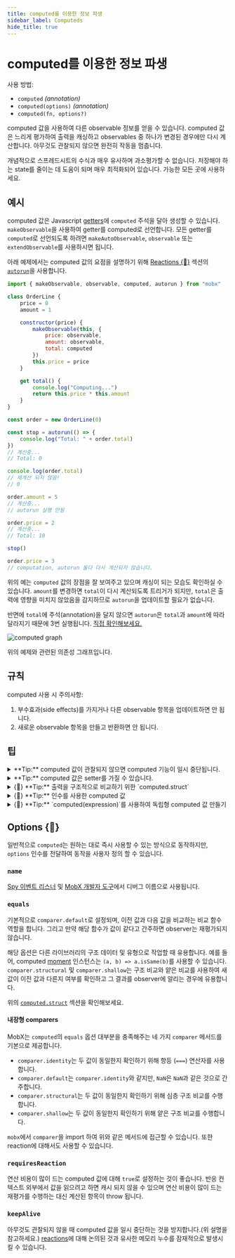 ```yaml
---
title: computed를 이용한 정보 파생
sidebar_label: Computeds
hide_title: true
---
```


<script async type="text/javascript" src="//cdn.carbonads.com/carbon.js?serve=CEBD4KQ7&placement=mobxjsorg" id="_carbonads_js"></script>

# computed를 이용한 정보 파생

사용 방법:

-   `computed` _(annotation)_
-   `computed(options)` _(annotation)_
-   `computed(fn, options?)`

computed 값을 사용하여 다른 observable 정보를 얻을 수 있습니다.
computed 값은 느리게 평가하여 출력을 캐싱하고 observables 중 하나가 변경된 경우에만 다시 계산합니다.
아무것도 관찰되지 않으면 완전히 작동을 멈춥니다.

개념적으로 스프레드시트의 수식과 매우 유사하며 과소평가할 수 없습니다. 저장해야 하는 state를 줄이는 데 도움이 되며 매우 최적화되어 있습니다. 가능한 모든 곳에 사용하세요.

## 예시

computed 값은 Javascript [getters](https://developer.mozilla.org/en-US/docs/Web/JavaScript/Reference/Functions/get)에 `computed` 주석을 달아 생성할 수 있습니다.
`makeObservable`을 사용하여 getter를 computed로 선언합니다. 모든 getter를 `computed`로 선언되도록 하려면 `makeAutoObservable`, `observable` 또는 `extendObservable`를 사용하시면 됩니다.

아래 예제에서는 computed 값의 요점을 설명하기 위해 [Reactions {🚀}](reactions.md) 섹션의 [`autorun`](reactions.md#autorun)을 사용합니다.

```javascript
import { makeObservable, observable, computed, autorun } from "mobx"

class OrderLine {
    price = 0
    amount = 1

    constructor(price) {
        makeObservable(this, {
            price: observable,
            amount: observable,
            total: computed
        })
        this.price = price
    }

    get total() {
        console.log("Computing...")
        return this.price * this.amount
    }
}

const order = new OrderLine(0)

const stop = autorun(() => {
    console.log("Total: " + order.total)
})
// 계산중...
// Total: 0

console.log(order.total)
// 재계산 되지 않음!
// 0

order.amount = 5
// 계산중...
// autorun 실행 안됨

order.price = 2
// 계산중...
// Total: 10

stop()

order.price = 3
// computation, autorun 둘다 다시 계산되지 않습니다.
```

위의 예는 `computed` 값의 장점을 잘 보여주고 있으며 캐싱이 되는 모습도 확인하실 수 있습니다.
`amount`를 변경하면 `total`이 다시 계산되도록 트리거가 되지만,
`total`은 출력에 영향을 미치지 않았음을 감지하므로 `autorun`을 업데이트할 필요가 없습니다.

반면에 `total`에 주석(annotation)을 달지 않으면 `autorun`은 `total`과 `amount`에 따라 달라지기 때문에 3번 실행됩니다.
[직접 확인해보세요.](https://codesandbox.io/s/computed-3cjo9?file=/src/index.tsx)

![computed graph](assets/computed-example.png)

위의 예제와 관련된 의존성 그래프입니다.

## 규칙

computed 사용 시 주의사항:

1. 부수효과(side effects)를 가지거나 다른 observable 항목을 업데이트하면 안 됩니다.
2. 새로운 observable 항목을 만들고 반환하면 안 됩니다.

## 팁

<details id="computed-suspend"><summary>**Tip:** computed 값이 관찰되지 않으면 computed 기능이 일시 중단됩니다.<a href="#computed-suspend" class="tip-anchor"></a></summary>

MobX에 대해 처음 접하는 사람 중 [Reselect](https://github.com/reduxjs/reselect)와 같은 라이브러리에 익숙한 사람들은 혼란스러울 수도 있습니다. 생성한 computed 속성이 reaction의 어느 곳에서도 사용되지 않으면 해당 속성이 기억되지도 않으며 필요한 것보다 자주 계산되는 것 처럼 보일 수 있습니다.
예를 들어 위의 예시에서  `stop()`을 호출한 후 `console.log(order.total)`를 두 번 호출했다면 값은 두 번 계산됩니다.

따라서 MobX는 접근하지 않는 computed 값에 대해 불필요한 업데이트를 방지하기 위해
사용되지 않는 계산을 자동으로 일시중단 할 수 있습니다. 그러나 computed 속성이 일부 reaction에 사용되고 있지 _않으면_ computed 표현식은 값이 요청될 때마다 평가되므로 일반 속성처럼 작동합니다.

computed 속성만 조작하는 경우 효율적이지 않을 수 있지만, `observer` 및 `autorun`등을 사용하는 프로젝트에 적용하면 매우 효율적입니다.

아래 코드는 위에서 설명한 문제를 보여줍니다.

```javascript
// OrderLine에는 computed 속성인 `total`을 가지고 있습니다.
const line = new OrderLine(2.0)

// reaction 외부에서 `line.total`에 접근하면 매번 다시 계산됩니다.
setInterval(() => {
    console.log(line.total)
}, 60)
```

`keepAlive` 옵션을 사용하여 주석(annotation)을 설정하거나([직접 시도해보세요.](https://codesandbox.io/s/computed-3cjo9?file=/src/index.tsx)) 필요에 따라 나중에 깔끔하게 정리할 수 있는 `autorun(() => { someObject.someComputed })`을 만들어 오버라이딩함으로써 이를 해결할 수 있습니다.
두 가지 해결방법 다 메모리 누수가 발생할 위험이 있습니다. 여기서 기본 동작을 변경하는 것은 안티 패턴(anti-pattern) 입니다.

또한 MobX는 [`computedRequiresReaction`](configuration.md#computedrequiresreaction-boolean) 옵션을 사용하여 computed 값이 reaction 컨텍스트 외부에서 액세스 될 때 오류를 보고할 수 있습니다.

</details>

<details id="computed-setter"><summary>**Tip:** computed 값은 setter를 가질 수 있습니다.<a href="#computed-setter" class="tip-anchor"></a></summary>

computed 값에 대해 [setter](https://developer.mozilla.org/en-US/docs/Web/JavaScript/Reference/Functions/set)를 정의할 수 있습니다. setter는 computed 속성의 값을 직접적으로 바꿀 수는 없지만,
파생의 "역"으로 사용할 수 있습니다. Setter는 자동으로 action으로 표시됩니다. 

예시:

```javascript
class Dimension {
    length = 2

    constructor() {
        makeAutoObservable(this)
    }

    get squared() {
        return this.length * this.length
    }
    set squared(value) {
        this.length = Math.sqrt(value)
    }
}
```

</details>

<details id="computed-struct"><summary>{🚀} **Tip:** 출력을 구조적으로 비교하기 위한 `computed.struct`<a href="#computed-struct" class="tip-anchor"></a></summary>

computed 값이 이전 계산과 구조적으로 동일한 출력일 때 observer에게 알릴 필요가 없다면 `computed.struct`를 사용하시면 됩니다. `computed.struct`는 observer에게 알리기 전에 참조가 같은지 확인하는 것이 아닌 구조적 비교부터 수행합니다.

예시:

```javascript
class Box {
    width = 0
    height = 0

    constructor() {
        makeObservable(this, {
            x: observable,
            y: observable,
            topRight: computed.struct
        })
    }

    get topRight() {
        return {
            x: this.width,
            y: this.height
        }
    }
}
```

기본적으로 `computed`의 결과는 참조에 의해 비교됩니다. 따라서 위의 예에서 `computed.struct`를 사용하지 않는다면 `topRight`는 항상 새 객체를 생성하므로 이전 출력과 동일한 것으로 간주하지 않습니다.

하지만, 위의 예시에서는 _실제로 `computed.struct`가 필요하지 않습니다_!
computed 값은 일반적으로 백업 값이 변경되는 경우에만 재평가됩니다.
따라서 `topRight`는 `width`와 `height` 변화에만 반응합니다.
이러한 변경사항이 있으면 다른 `topRight` 좌표를 얻을 수 있습니다. `computed.struct`는 캐시 적중이 없고 노력이 낭비되므로 필요하지 않습니다.

실제로 `computed.struct`는 들리는 것처럼 유용하지는 않습니다. 기본 observable의 변경이 여전히 동일한 출력으로 이어질 수 있는 경우에만 사용하세요. 예를 들어 좌표를 반올림하는 경우 기본값이 같지 않더라도 반올림 좌표는 이전에 반올림된 좌표와 같을 수 있습니다.

출력 변경 여부를 확인하는 사용자 지정 옵션은 [`equals`](#equals)를 확인하세요.

</details>

<details id="computed-with-args"><summary>{🚀} **Tip:** 인수를 사용한 computed 값<a href="#computed-with-args" class="tip-anchor"></a></summary>

getter는 인수를 사용하지 않지만, 인수를 필요로하는 파생 값으로 작업하기 위한 몇 가지 전략은 [여기](computeds-with-args.md)에서 확인해보세요.

</details>

<details id="standalone"><summary>{🚀} **Tip:** `computed(expression)`를 사용하여 독립형 computed 값 만들기<a href="#standalone" class="tip-anchor"></a></summary>

`computed`는 [`observable.box`](api.md#observablebox)가 독립 computed 값을 생성하는 것처럼 함수로 직접 호출할 수 있습니다.
반환된 객체에 `.get()`을 사용하여 computation의 현재 값을 가져옵니다.
이러한 형식의 `computed`는 자주 사용되지는 않지만 "박스화된(boxed)" 계산을 전달해야 하는 경우 유용할 수 있습니다. 이러한 사례 중 하나를 [여기](computeds-with-args.md)에서 확인할 수 있습니다.

</details>

## Options {🚀}

일반적으로 `computed`는 원하는 대로 즉시 사용할 수 있는 방식으로 동작하지만, `options` 인수를 전달하여 동작을 사용자 정의 할 수 있습니다.

### `name`

[Spy 이벤트 리스너](analyzing-reactivity.md#spy) 및 [MobX 개발자 도구](https://github.com/mobxjs/mobx-devtools)에서 디버그 이름으로 사용됩니다.

### `equals`

기본적으로 `comparer.default`로 설정되며, 이전 값과 다음 값을 비교하는 비교 함수 역할을 합니다. 그리고 만약 해당 함수가 값이 같다고 간주하면 observer는 재평가되지 않습니다.

해당 옵션은 다른 라이브러리의 구조 데이터 및 유형으로 작업할 때 유용합니다. 예를 들어, computed [moment](https://momentjs.com/) 인스턴스는 `(a, b) => a.isSame(b)`를 사용할 수 있습니다. `comparer.structural` 및 `comparer.shallow`는 구조 비교와 얕은 비교를 사용하여 새 값이 이전 값과 다른지 여부를 확인하고 그 결과를 observer에 알리는 경우에 유용합니다.

위의 [`computed.struct`](#computed-struct) 섹션을 확인해보세요.

#### 내장형 comparers

MobX는 `computed`의 `equals` 옵션 대부분을 충족해주는 네 가지 `comparer` 메서드를 기본으로 제공합니다.

-   `comparer.identity`는 두 값이 동일한지 확인하기 위해 항등 (`===`) 연산자를 사용합니다.
-   `comparer.default`는 `comparer.identity`와 같지만, `NaN`은 `NaN`과 같은 것으로 간주합니다.
-   `comparer.structural`는 두 값이 동일한지 확인하기 위해 심층 구조 비교를 수행합니다.
-   `comparer.shallow`는 두 값이 동일한지 확인하기 위해 얕은 구조 비교를 수행합니다.

`mobx`에서 `comparer`을 import 하여 위와 같은 메서드에 접근할 수 있습니다. 또한 reaction에 대해서도 사용할 수 있습니다.

### `requiresReaction`

연산 비용이 많이 드는 computed 값에 대해 `true`로 설정하는 것이 좋습니다. 반응 컨텍스트 외부에서 값을 읽으려고 하면 캐시 되지 않을 수 있으며 연산 비용이 많이 드는 재평가를 수행하는 대신 계산된 항목이 throw 됩니다.

### `keepAlive`

아무것도 관찰되지 않을 때 computed 값을 일시 중단하는 것을 방지합니다.(위 설명을 참고하세요.) [reactions](reactions.md#always-dispose-of-reactions)에 대해 논의된 것과 유사한 메모리 누수를 잠재적으로 발생시킬 수 있습니다.
